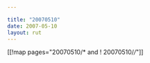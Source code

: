 ```yaml
---

title: "20070510"
date: 2007-05-10
layout: rut
---
```


[[!map pages="20070510/* and ! 20070510/*/*"]]
